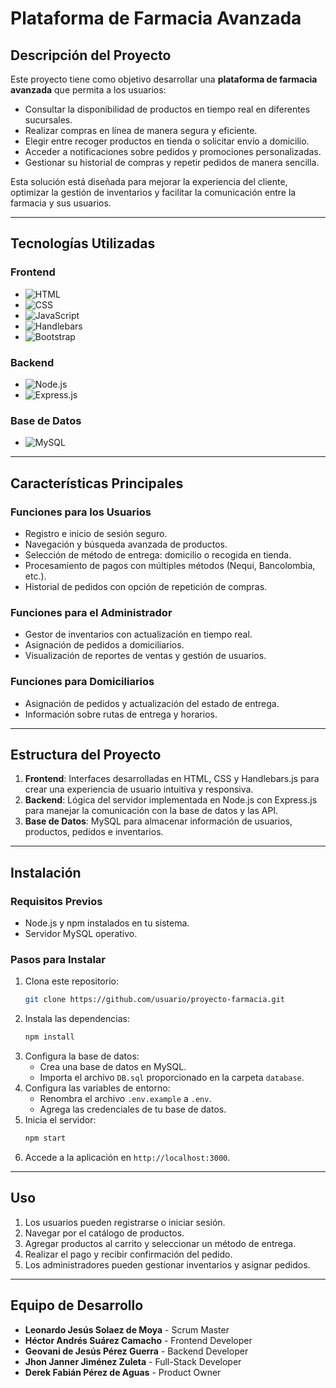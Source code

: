 # Plataforma de Farmacia Avanzada



## Descripción del Proyecto

Este proyecto tiene como objetivo desarrollar una **plataforma de farmacia avanzada** que permita a los usuarios:

- Consultar la disponibilidad de productos en tiempo real en diferentes sucursales.
- Realizar compras en línea de manera segura y eficiente.
- Elegir entre recoger productos en tienda o solicitar envío a domicilio.
- Acceder a notificaciones sobre pedidos y promociones personalizadas.
- Gestionar su historial de compras y repetir pedidos de manera sencilla.

Esta solución está diseñada para mejorar la experiencia del cliente, optimizar la gestión de inventarios y facilitar la comunicación entre la farmacia y sus usuarios.

---

## Tecnologías Utilizadas

### **Frontend**
- ![HTML](https://img.shields.io/badge/HTML5-E34F26?style=for-the-badge&logo=html5&logoColor=white)
- ![CSS](https://img.shields.io/badge/CSS3-1572B6?style=for-the-badge&logo=css3&logoColor=white)
- ![JavaScript](https://img.shields.io/badge/JavaScript-F7DF1E?style=for-the-badge&logo=javascript&logoColor=black)
- ![Handlebars](https://img.shields.io/badge/Handlebars.js-f0772b?style=for-the-badge&logo=handlebarsdotjs&logoColor=white)
- ![Bootstrap](https://img.shields.io/badge/Bootstrap-563D7C?style=for-the-badge&logo=bootstrap&logoColor=white)

### **Backend**
- ![Node.js](https://img.shields.io/badge/Node.js-339933?style=for-the-badge&logo=nodedotjs&logoColor=white)
- ![Express.js](https://img.shields.io/badge/Express.js-000000?style=for-the-badge&logo=express&logoColor=white)

### **Base de Datos**
- ![MySQL](https://img.shields.io/badge/MySQL-4479A1?style=for-the-badge&logo=mysql&logoColor=white)

---

## Características Principales

### **Funciones para los Usuarios**
- Registro e inicio de sesión seguro.
- Navegación y búsqueda avanzada de productos.
- Selección de método de entrega: domicilio o recogida en tienda.
- Procesamiento de pagos con múltiples métodos (Nequi, Bancolombia, etc.).
- Historial de pedidos con opción de repetición de compras.

### **Funciones para el Administrador**
- Gestor de inventarios con actualización en tiempo real.
- Asignación de pedidos a domiciliarios.
- Visualización de reportes de ventas y gestión de usuarios.

### **Funciones para Domiciliarios**
- Asignación de pedidos y actualización del estado de entrega.
- Información sobre rutas de entrega y horarios.

---

## Estructura del Proyecto

1. **Frontend**: Interfaces desarrolladas en HTML, CSS y Handlebars.js para crear una experiencia de usuario intuitiva y responsiva.
2. **Backend**: Lógica del servidor implementada en Node.js con Express.js para manejar la comunicación con la base de datos y las API.
3. **Base de Datos**: MySQL para almacenar información de usuarios, productos, pedidos e inventarios.

---

## Instalación

### **Requisitos Previos**
- Node.js y npm instalados en tu sistema.
- Servidor MySQL operativo.

### **Pasos para Instalar**
1. Clona este repositorio:
   ```bash
   git clone https://github.com/usuario/proyecto-farmacia.git
   ```
2. Instala las dependencias:
   ```bash
   npm install
   ```
3. Configura la base de datos:
   - Crea una base de datos en MySQL.
   - Importa el archivo `DB.sql` proporcionado en la carpeta `database`.
4. Configura las variables de entorno:
   - Renombra el archivo `.env.example` a `.env`.
   - Agrega las credenciales de tu base de datos.
5. Inicia el servidor:
   ```bash
   npm start
   ```
6. Accede a la aplicación en `http://localhost:3000`.

---

## Uso

1. Los usuarios pueden registrarse o iniciar sesión.
2. Navegar por el catálogo de productos.
3. Agregar productos al carrito y seleccionar un método de entrega.
4. Realizar el pago y recibir confirmación del pedido.
5. Los administradores pueden gestionar inventarios y asignar pedidos.

---

## Equipo de Desarrollo
- **Leonardo Jesús Solaez de Moya** - Scrum Master
- **Héctor Andrés Suárez Camacho** - Frontend Developer
- **Geovani de Jesús Pérez Guerra** - Backend Developer
- **Jhon Janner Jiménez Zuleta** - Full-Stack Developer
- **Derek Fabián Pérez de Aguas** - Product Owner

